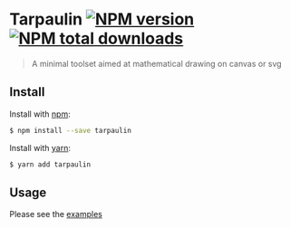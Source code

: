 # Tarpaulin [![NPM version](https://img.shields.io/npm/v/tarpaulin.svg?style=flat)](https://www.npmjs.com/package/tarpaulin) [![NPM total downloads](https://img.shields.io/npm/dt/tarpaulin.svg?style=flat)](https://npmjs.org/package/tarpaulin)

> A minimal toolset aimed at mathematical drawing on canvas or svg

## Install

Install with [npm](https://www.npmjs.com/):

```sh
$ npm install --save tarpaulin
```

Install with [yarn](https://yarnpkg.com):

```sh
$ yarn add tarpaulin
```

## Usage

Please see the [examples](examples/)
